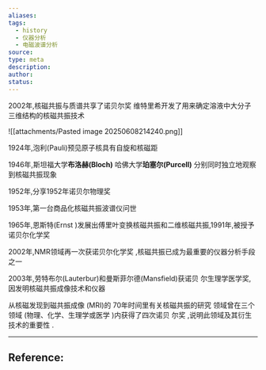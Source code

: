 ```yaml
---
aliases: 
tags:
  - history
  - 仪器分析
  - 电磁波谱分析
source: 
type: meta
description: 
author: 
status:
---
```


2002年,核磁共振与质谱共享了诺贝尔奖
维特里希开发了用来确定溶液中大分子三维结构的核磁共振技术

![[attachments/Pasted image 20250608214240.png]]

1924年,泡利(Pauli)预见原子核具有自旋和核磁距  

1946年,斯坦福大学**布洛赫(Bloch)**  哈佛大学**珀塞尔(Purcell)**  分别同时独立地观察到核磁共振现象  

1952年,分享1952年诺贝尔物理奖 

1953年,第一台商品化核磁共振波谱仪问世 

1965年,恩斯特(Ernst )发展出傅里叶变换核磁共振和二维核磁共振,1991年,被授予诺贝尔化学奖 

2002年,NMR领域再一次获诺贝尔化学奖 ,核磁共振已成为最重要的仪器分析手段之一  

2003年,劳特布尔(Lauterbur)和曼斯菲尔德(Mansfield)获诺贝  尔生理学医学奖,因发明核磁共振成像技术和仪器 

从核磁发现到磁共振成像 (MRI)的 70年时间里有关核磁共振的研究  领域曾在三个领域 (物理、化学、生理学或医学 )内获得了四次诺贝  尔奖 ,说明此领域及其衍生技术的重要性 .





---

## Reference: